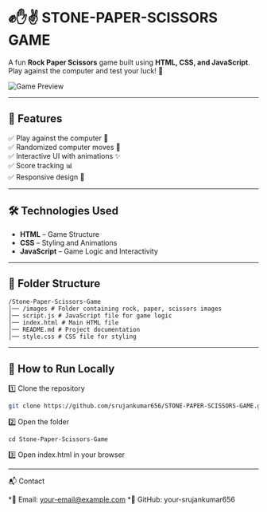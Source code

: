 # ✊✋✌ STONE-PAPER-SCISSORS GAME

A fun **Rock Paper Scissors** game built using **HTML, CSS, and JavaScript**. Play against the computer and test your luck! 🎉  

![Game Preview](https://user-images.githubusercontent.com/your-image-url.png) <!-- Replace with actual screenshot URL -->

---

## 🚀 Features  
✅ Play against the computer 🤖  
✅ Randomized computer moves 🔄  
✅ Interactive UI with animations ✨  
✅ Score tracking 📊  
✅ Responsive design 📱  

---

## 🛠 Technologies Used  
- **HTML** – Game Structure  
- **CSS** – Styling and Animations  
- **JavaScript** – Game Logic and Interactivity  

---

## 📂 Folder Structure  
```
/Stone-Paper-Scissors-Game 
│── /images # Folder containing rock, paper, scissors images 
│── script.js # JavaScript file for game logic 
│── index.html # Main HTML file 
│── README.md # Project documentation
│── style.css # CSS file for styling 

```

---

## 📜 How to Run Locally  
1️⃣ Clone the repository  
   ```sh
   git clone https://github.com/srujankumar656/STONE-PAPER-SCISSORS-GAME.git
```
2️⃣ Open the folder
```
cd Stone-Paper-Scissors-Game
```
3️⃣ Open index.html in your browser

---

📬 Contact

*📧 Email: your-email@example.com
*🔗 GitHub: your-srujankumar656
